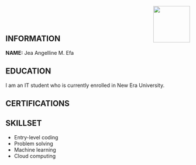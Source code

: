 <img align="right" width="100" height="100" src="https://upload.wikimedia.org/wikipedia/en/thumb/c/c6/New_Era_University.svg/175px-New_Era_University.svg.png">

<br></br>
## INFORMATION
**NAME:** Jea Angelline M. Efa

## EDUCATION
I am an IT student who is currently enrolled in New Era University.

## CERTIFICATIONS

## SKILLSET
+ Entry-level coding
+ Problem solving
+ Machine learning
+ Cloud computing


